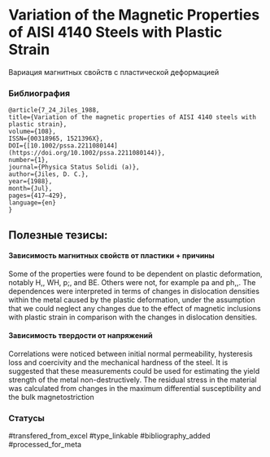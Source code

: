 # Variation of the Magnetic Properties of AISI 4140 Steels with Plastic Strain

Вариация магнитных свойств с пластической деформацией

### Библиография
```
@article{7_24_Jiles_1988,
title={Variation of the magnetic properties of AISI 4140 steels with plastic strain},
volume={108},
ISSN={00318965, 1521396X},
DOI={[10.1002/pssa.2211080144](https://doi.org/10.1002/pssa.2211080144)},
number={1},
journal={Physica Status Solidi (a)},
author={Jiles, D. C.},
year={1988},
month={Jul},
pages={417–429},
language={en}
}
```

## Полезные тезисы:

#### Зависимость магнитных свойств от пластики + причины
Some of the properties were found to be dependent on plastic deformation, notably
H,, WH, p;, and BE. Others were not, for example pa and ph,,. The dependences were
interpreted in terms of changes in dislocation densities within the metal caused by the
plastic deformation, under the assumption that we could neglect any changes due to the
effect of magnetic inclusions with plastic strain in comparison with the changes in dislocation
densities.

#### Зависимость твердости от напряжений 
Correlations were noticed between initial normal permeability, hysteresis loss and
coercivity and the mechanical hardness of the steel. It is suggested that these measurements could be used for estimating the yield strength of the metal non-destructively. The residual stress in the material was calculated from changes in the maximum differential susceptibility and the bulk magnetostriction


### Статусы
#transfered_from_excel 
#type_linkable 
#bibliography_added
#processed_for_meta
